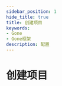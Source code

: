 ```yaml
---
sidebar_position: 1
hide_title: true
title: 创建项目
keywords:
- Gone
- Gone框架
description: 配置
---
```


# 创建项目
